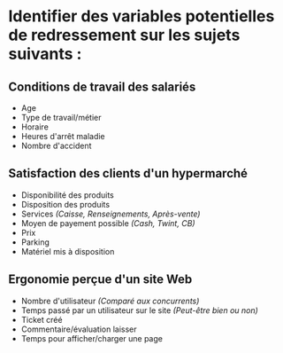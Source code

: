 # Identifier des variables potentielles de redressement sur les sujets suivants :

## Conditions de travail des salariés
- Age
- Type de travail/métier
- Horaire
- Heures d'arrêt maladie
- Nombre d'accident 

## Satisfaction des clients d'un hypermarché
- Disponibilité des produits
- Disposition des produits
- Services *(Caisse, Renseignements, Après-vente)*
- Moyen de payement possible *(Cash, Twint, CB)*
- Prix
- Parking
- Matériel mis à disposition

## Ergonomie perçue d'un site Web
- Nombre d'utilisateur *(Comparé aux concurrents)*
- Temps passé par un utilisateur sur le site *(Peut-être bien ou non)*
- Ticket créé
- Commentaire/évaluation laisser
- Temps pour afficher/charger une page
